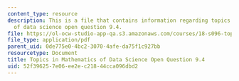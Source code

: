 ```yaml
---
content_type: resource
description: This is a file that contains information regarding topics in mathematics
  of data science open question 9.4.
file: https://ol-ocw-studio-app-qa.s3.amazonaws.com/courses/18-s096-topics-in-mathematics-of-data-science-fall-2015/52f396257e06ee2ec21844cca096dbd2_MIT18_S096F15_Open9.4.pdf
file_type: application/pdf
parent_uid: 0de775e0-4bc2-3070-4afe-da75f1c927bb
resourcetype: Document
title: Topics in Mathematics of Data Science Open Question 9.4
uid: 52f39625-7e06-ee2e-c218-44cca096dbd2
---
```

